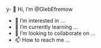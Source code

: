 у- 👋 Hi, I’m @GlebEfremow
- 👀 I’m interested in ...
- 🌱 I’m currently learning ...
- 💞️ I’m looking to collaborate on ...
- 📫 How to reach me ...

<!---
GlebEfremow/GlebEfremow is a ✨ special ✨ repository because its `README.md` (this file) appears on your GitHub profile.
You can click the Preview link to take a look at your changes.
--->
